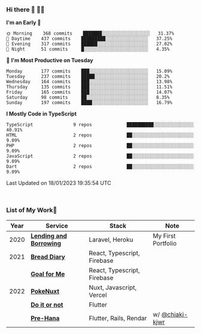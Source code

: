 ### Hi there 👋 🧑‍💻



<!--START_SECTION:waka-->
**I'm an Early 🐤** 

```text
🌞 Morning    368 commits    ███████░░░░░░░░░░░░░░░░░░   31.37% 
🌆 Daytime    437 commits    █████████░░░░░░░░░░░░░░░░   37.25% 
🌃 Evening    317 commits    ██████░░░░░░░░░░░░░░░░░░░   27.02% 
🌙 Night      51 commits     █░░░░░░░░░░░░░░░░░░░░░░░░   4.35%

```
📅 **I'm Most Productive on Tuesday** 

```text
Monday       177 commits    ███░░░░░░░░░░░░░░░░░░░░░░   15.09% 
Tuesday      237 commits    █████░░░░░░░░░░░░░░░░░░░░   20.2% 
Wednesday    164 commits    ███░░░░░░░░░░░░░░░░░░░░░░   13.98% 
Thursday     135 commits    ███░░░░░░░░░░░░░░░░░░░░░░   11.51% 
Friday       165 commits    ███░░░░░░░░░░░░░░░░░░░░░░   14.07% 
Saturday     98 commits     ██░░░░░░░░░░░░░░░░░░░░░░░   8.35% 
Sunday       197 commits    ████░░░░░░░░░░░░░░░░░░░░░   16.79%

```


**I Mostly Code in TypeScript** 

```text
TypeScript               9 repos             ██████████░░░░░░░░░░░░░░░   40.91% 
HTML                     2 repos             ██░░░░░░░░░░░░░░░░░░░░░░░   9.09% 
PHP                      2 repos             ██░░░░░░░░░░░░░░░░░░░░░░░   9.09% 
JavaScript               2 repos             ██░░░░░░░░░░░░░░░░░░░░░░░   9.09% 
Dart                     2 repos             ██░░░░░░░░░░░░░░░░░░░░░░░   9.09%

```



 Last Updated on 18/01/2023 19:35:54 UTC
<!--END_SECTION:waka-->


<br />

### List of My Work🚀

| Year | Service | Stack | Note |
|--|--|--|--|
| 2020 | [**Lending and Borrowing**](https://lending-and-borrowing.herokuapp.com/) | Laravel, Heroku | My First Portfolio |
| 2021 | [**Bread Diary**](https://bread-diary-web.web.app/) | React, Typescript, Firebase | |
|  | [**Goal for Me**](https://goal-for-me.web.app/) | React, Typescript, Firebase | |
| 2022 | [**PokeNuxt**](https://pokenuxt.vercel.app/) | Nuxt, Javascript, Vercel | |
|  | [**Do it or not**](https://apps.apple.com/jp/app/do-it-or-not/id1613818865) | Flutter | |
|  | [**Pre-Hana**](https://apps.apple.com/us/app/%E3%83%97%E3%83%AA%E8%8A%B1-%E7%B5%90%E5%A9%9A%E5%BC%8F%E6%BA%96%E5%82%99%E3%81%AB%E7%89%B9%E5%8C%96%E3%81%97%E3%81%9Ftodo%E7%AE%A1%E7%90%86%E3%82%A2%E3%83%97%E3%83%AA/id1639773221) | Flutter, Rails, Rendar | w/ [@chiaki-kjwr](https://github.com/chiaki-kjwr) |